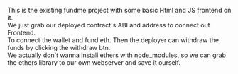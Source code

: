 This is the existing fundme project with some basic Html and JS frontend on it.\
We just grab our deployed contract's ABI and address to connect out Frontend.\
To connect the wallet and fund eth. Then the deployer can withdraw the funds by clicking the withdraw btn.\
We actually don't wanna install ethers with node_modules, so we can grab the ethers library to our own webserver and save it ourself.
